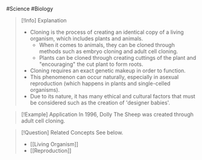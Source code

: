 #Science #Biology

> [!Info] Explanation
> - Cloning is the process of creating an identical copy of a living organism, which includes plants and animals.
> 	- When it comes to animals, they can be cloned through methods such as embryo cloning and adult cell cloning.
> 	- Plants can be cloned through creating cuttings of the plant and "encouraging" the cut plant to form roots.
> - Cloning requires an exact genetic makeup in order to function.
> - This phenomenon can occur naturally, especially in asexual reproduction (which happens in plants and single-celled organisms).
> - Due to its nature, it has many ethical and cultural factors that must be considered such as the creation of 'designer babies'.

> [!Example] Application
> In 1996, Dolly The Sheep was created through adult cell cloning.

> [!Question] Related Concepts
> See below.
> - [[Living Organism]]
> - [[Reproduction]]
